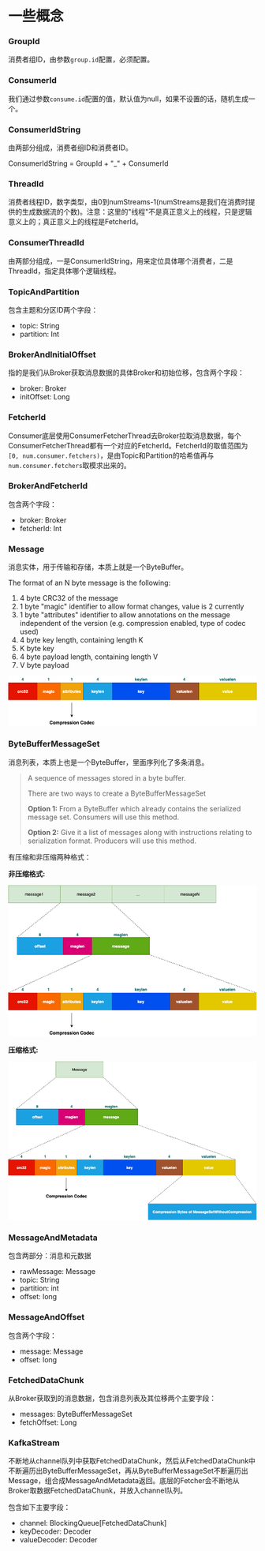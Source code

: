 # 一些概念

### GroupId

消费者组ID，由参数`group.id`配置，必须配置。

### ConsumerId

我们通过参数`consume.id`配置的值，默认值为null，如果不设置的话，随机生成一个。

### ConsumerIdString

由两部分组成，消费者组ID和消费者ID。

ConsumerIdString = GroupId + "_" + ConsumerId

### ThreadId

消费者线程ID，数字类型，由0到numStreams-1(numStreams是我们在消费时提供的生成数据流的个数)。注意：这里的"线程"不是真正意义上的线程，只是逻辑意义上的；真正意义上的线程是FetcherId。

### ConsumerThreadId

由两部分组成，一是ConsumerIdString，用来定位具体哪个消费者，二是ThreadId，指定具体哪个逻辑线程。

### TopicAndPartition

包含主题和分区ID两个字段：

- topic: String
- partition: Int

### BrokerAndInitialOffset

指的是我们从Broker获取消息数据的具体Broker和初始位移，包含两个字段：

- broker: Broker
- initOffset: Long

### FetcherId

Consumer底层使用ConsumerFetcherThread去Broker拉取消息数据，每个ConsumerFetcherThread都有一个对应的FetcherId。FetcherId的取值范围为`[0, num.consumer.fetchers)`，是由Topic和Partition的哈希值再与`num.consumer.fetchers`取模求出来的。

### BrokerAndFetcherId

包含两个字段：

- broker: Broker
- fetcherId: Int

### Message

消息实体，用于传输和存储，本质上就是一个ByteBuffer。 

The format of an N byte message is the following:

1. 4 byte CRC32 of the message
2. 1 byte "magic" identifier to allow format changes, value is 2 currently
3. 1 byte "attributes" identifier to allow annotations on the message independent of the version (e.g. compression enabled, type of codec used)
4. 4 byte key length, containing length K
5. K byte key
6. 4 byte payload length, containing length V
7. V byte payload

![](image/common/message.png)

### ByteBufferMessageSet

消息列表，本质上也是一个ByteBuffer，里面序列化了多条消息。

> A sequence of messages stored in a byte buffer.
>
> There are two ways to create a ByteBufferMessageSet
>
> **Option 1:** From a ByteBuffer which already contains the serialized message set. Consumers will use this method.
>
> **Option 2:** Give it a list of messages along with instructions relating to serialization format. Producers will use this method.

有压缩和非压缩两种格式：

**非压缩格式:**

![非压缩格式](image/common/messageset-nocompression.png)


**压缩格式:**

![压缩格式](image/common/messageset-compression.png)


### MessageAndMetadata

包含两部分：消息和元数据

- rawMessage: Message
- topic: String
- partition: int
- offset: long

### MessageAndOffset

包含两个字段：

- message: Message
- offset: long

### FetchedDataChunk

从Broker获取到的消息数据，包含消息列表及其位移两个主要字段：

- messages: ByteBufferMessageSet
- fetchOffset: Long

### KafkaStream

不断地从channel队列中获取FetchedDataChunk，然后从FetchedDataChunk中不断遍历出ByteBufferMessageSet，再从ByteBufferMessageSet不断遍历出Message，组合成MessageAndMetadata返回。底层的Fetcher会不断地从Broker取数据FetchedDataChunk，并放入channel队列。

包含如下主要字段：

- channel: BlockingQueue[FetchedDataChunk]
- keyDecoder: Decoder
- valueDecoder: Decoder

### 
